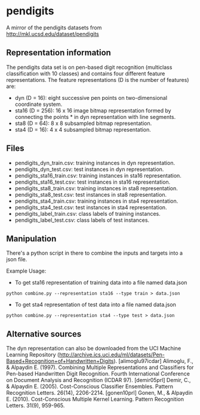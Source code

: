 pendigits
=========

A mirror of the pendigits datasets from http://mkl.ucsd.edu/dataset/pendigits

Representation information
--------------------------
The pendigits data set is on pen-based digit recognition (multiclass classification with 10 classes) and contains four different feature representations. The feature representations (D is the number of features) are: 

* dyn (D = 16): eight successive pen points on two-dimensional coordinate system.
* sta16 (D = 256): 16 x 16 image bitmap representation formed by connecting the points * in dyn representation with line segments.
* sta8 (D = 64): 8 x 8 subsampled bitmap representation.
* sta4 (D = 16): 4 x 4 subsampled bitmap representation.

Files
-----
* pendigits_dyn_train.csv: training instances in dyn representation.
* pendigits_dyn_test.csv: test instances in dyn representation.
* pendigits_sta16_train.csv: training instances in sta16 representation.
* pendigits_sta16_test.csv: test instances in sta16 representation.
* pendigits_sta8_train.csv: training instances in sta8 representation.
* pendigits_sta8_test.csv: test instances in sta8 representation.
* pendigits_sta4_train.csv: training instances in sta4 representation.
* pendigits_sta4_test.csv: test instances in sta4 representation.
* pendigits_label_train.csv: class labels of training instances.
* pendigits_label_test.csv: class labels of test instances.

Manipulation
------------

There's a python script in there to combine the inputs and targets into a json file.

Example Usage:
* To get sta16 representation of training data into a file named data.json
```
python combine.py --representation sta16 --type train > data.json
```
* To get sta4 representation of test data into a file named data.json
```
python combine.py --representation sta4 --type test > data.json
```

Alternative sources
-------------------
The dyn representation can also be downloaded from the UCI Machine Learning Repository (http://archive.ics.uci.edu/ml/datasets/Pen-Based+Recognition+of+Handwritten+Digits). [alimoglu97icdar] Alimoglu, F., & Alpaydin E. (1997).  Combining Multiple Representations and Classifiers for Pen-based Handwritten Digit Recognition. Fourth International Conference on Document Analysis and Recognition (ICDAR 97). [demir05prl] Demir, C., & Alpaydin E. (2005).  Cost-Conscious Classifier Ensembles. Pattern Recognition Letters. 26(14), 2206-2214.  [gonen10prl] Gonen, M., & Alpaydin E. (2010).  Cost-Conscious Multiple Kernel Learning. Pattern Recognition Letters. 31(9), 959-965.


